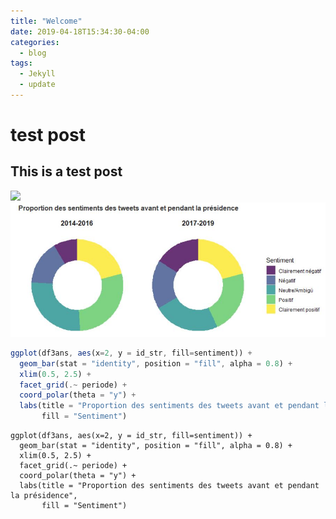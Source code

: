 ```yaml
---
title: "Welcome"
date: 2019-04-18T15:34:30-04:00
categories:
  - blog
tags:
  - Jekyll
  - update
---
```


# test post

## This is a test post

<img src="/assets/images/bio-photo.jpg">

<img src="/assets/images/sentiment_proportion.JPG">


```javascript
ggplot(df3ans, aes(x=2, y = id_str, fill=sentiment)) +
  geom_bar(stat = "identity", position = "fill", alpha = 0.8) +
  xlim(0.5, 2.5) +
  facet_grid(.~ periode) +
  coord_polar(theta = "y") + 
  labs(title = "Proportion des sentiments des tweets avant et pendant la présidence",
       fill = "Sentiment")
```

```
ggplot(df3ans, aes(x=2, y = id_str, fill=sentiment)) +
  geom_bar(stat = "identity", position = "fill", alpha = 0.8) +
  xlim(0.5, 2.5) +
  facet_grid(.~ periode) +
  coord_polar(theta = "y") + 
  labs(title = "Proportion des sentiments des tweets avant et pendant la présidence",
       fill = "Sentiment")
```
